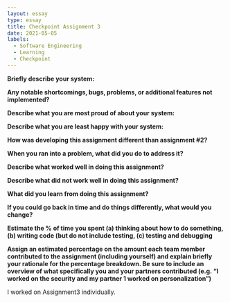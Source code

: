 ```yaml
---
layout: essay
type: essay
title: Checkpoint Assignment 3
date: 2021-05-05
labels:
  - Software Engineering
  - Learning
  - Checkpoint
---
```

**Briefly describe your system:**

**Any notable shortcomings, bugs, problems, or additional features not implemented?**

**Describe what you are most proud of about your system:**

**Describe what you are least happy with your system:**

**How was developing this assignment different than assignment #2?**

**When you ran into a problem, what did you do to address it?**

**Describe what worked well in doing this assignment?**

**Describe what did not work well in doing this assignment?**

**What did you learn from doing this assignment?**

**If you could go back in time and do things differently, what would you change?**

**Estimate the % of time you spent (a) thinking about how to do something, (b) writing code (but do not include testing, (c) testing and debugging**

**Assign an estimated percentage on the amount each team member contributed to the assignment (including yourself) and explain briefly your rationale for the percentage breakdown. Be sure to include an overview of what specifically you and your partners contributed (e.g. “I worked on the security and my partner 1 worked on personalization”)**

I worked on Assignment3 individually.
